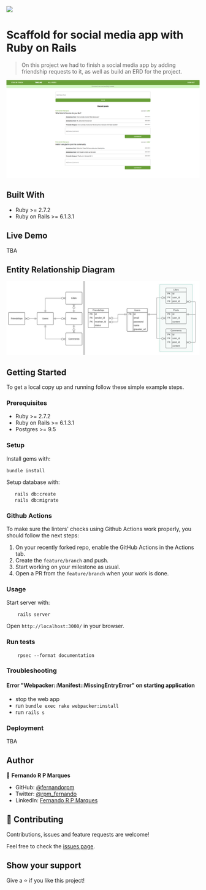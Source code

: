 ![](https://img.shields.io/badge/Microverse-blueviolet)

# Scaffold for social media app with Ruby on Rails

> On this project we had to finish a social media app by adding friendship requests to it, as well as build an ERD for the project.

![App Screenshot](./Screenshot.png)

## Built With

- Ruby >= 2.7.2
- Ruby on Rails >= 6.1.3.1

## Live Demo

TBA

## Entity Relationship Diagram

![Entity Relationship Diagram](./docs/ERD.jpeg)


## Getting Started

To get a local copy up and running follow these simple example steps.

### Prerequisites

- Ruby >= 2.7.2
- Ruby on Rails >= 6.1.3.1
- Postgres >= 9.5

### Setup

Install gems with:

```
bundle install
```

Setup database with:

```
   rails db:create
   rails db:migrate
```

### Github Actions

To make sure the linters' checks using Github Actions work properly, you should follow the next steps:

1. On your recently forked repo, enable the GitHub Actions in the Actions tab.
2. Create the `feature/branch` and push.
3. Start working on your milestone as usual.
4. Open a PR from the `feature/branch` when your work is done.


### Usage

Start server with:

```
    rails server
```

Open `http://localhost:3000/` in your browser.

### Run tests

```
    rpsec --format documentation
```

### Troubleshooting

#### Error "Webpacker::Manifest::MissingEntryError" on starting application

- stop the web app
- run `bundle exec rake webpacker:install`
- run `rails s`

### Deployment

TBA

## Author

👤 **Fernando R P Marques**

- GitHub: [@fernandorpm](https://github.com/fernandorpm)
- Twitter: [@rpm_fernando](https://twitter.com/rpm_fernando)
- LinkedIn: [Fernando R P Marques](https://linkedin.com/fernandorpm)

## 🤝 Contributing

Contributions, issues and feature requests are welcome!

Feel free to check the [issues page](../../issues/).

## Show your support

Give a ⭐️ if you like this project!

